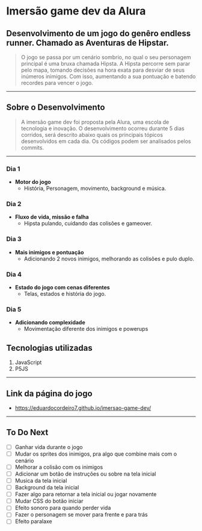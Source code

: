 # Imersão game dev da Alura
## Desenvolvimento de um jogo do genêro **endless runner**. Chamado as Aventuras de Hipstar.
> O jogo se passa por um cenário sombrio, no qual o seu personagem principal é uma bruxa chamada Hipsta. A Hipsta percorre sem parar pelo mapa, tomando decisões na hora exata para desviar de seus inúmeros inimigos. Com isso, aumentando a sua pontuação e batendo recordes para vencer o jogo.
***

## Sobre o Desenvolvimento
> A imersão game dev foi proposta pela Alura, uma escola de tecnologia e inovação. O desenvolvimento ocorreu durante 5 dias corridos, será descrito abaixo quais os principais tópicos desenvolvidos em cada dia. Os códigos podem ser analisados pelos commits.
***
### Dia 1
* **Motor do jogo**
  * História, Personagem, movimento, background e música.
 ### Dia 2
* **Fluxo de vida, missão e falha**
  * Hipsta pulando, cuidando das colisões e gameover.
 ### Dia 3
* **Mais inimigos e pontuação**
  * Adicionando 2 novos inimigos, melhorando as colisões e pulo duplo.
 ### Dia 4
* **Estado do jogo com cenas diferentes**
  * Telas, estados e história do jogo.
 ### Dia 5
* **Adicionando complexidade**
  * Movimentação diferente dos inimigos e powerups

## Tecnologias utilizadas
1. JavaScript
2. P5JS
***
## Link da página do jogo
* https://eduardocordeiro7.github.io/imersao-game-dev/
***
## To Do Next
- [ ] Ganhar vida durante o jogo
- [ ] Mudar os sprites dos inimigos, pra algo que combine mais com o cenário
- [ ] Melhorar a colisão com os inimigos
- [ ] Adicionar um botão de instruções ou sobre na tela inicial
- [ ] Musica da tela inicial
- [ ] Background da tela inicial
- [ ] Fazer algo para retornar a tela inicial ou jogar novamente 
- [ ] Mudar CSS do botão iniciar
- [ ] Efeito sonoro para quando perder vida
- [ ] Fazer o personagem se mover para frente e para trás 
- [ ] Efeito paralaxe
